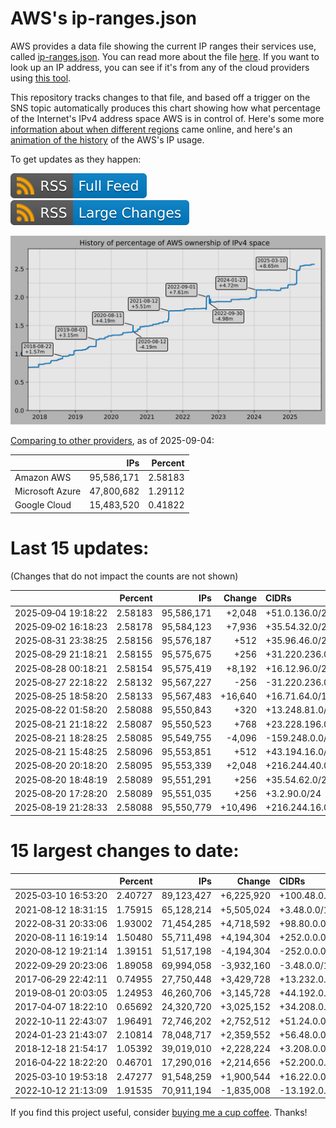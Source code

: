 # AWS's ip-ranges.json

AWS provides a data file showing the current IP ranges their
services use, called [ip-ranges.json](https://ip-ranges.amazonaws.com/ip-ranges.json).
You can read more about the file [here](https://docs.aws.amazon.com/general/latest/gr/aws-ip-ranges.html).
If you want to look up an IP address, you can see if it's from any of the cloud providers using [this tool](https://cloud-ips.s3-us-west-2.amazonaws.com/index.html).

This repository tracks changes to that file, and based off a trigger on the SNS 
topic automatically produces this chart showing how what percentage of the 
Internet's IPv4 address space AWS is in control of.  Here's some 
more [information about when different regions](announces.md) came 
online, and here's an [animation of the history](https://youtu.be/v__lzuvKxU0) 
of the AWS's IP usage.

To get updates as they happen:

[![RSS Icon (Full Feed)](images/rss_badge.svg)](https://raw.githubusercontent.com/seligman/aws-ip-ranges/master/rss.xml)
[![RSS Icon (Large Changes)](images/rss_badge_partial.svg)](https://raw.githubusercontent.com/seligman/aws-ip-ranges/master/rss_big_changes.xml)

![History of AWS](history_count.svg)

[Comparing to other providers](https://github.com/seligman/cloud_sizes), as of 2025-09-04:

| | IPs | Percent |
| --- | ---: | ---: |
| Amazon AWS | 95,586,171 | 2.58183 |
| Microsoft Azure | 47,800,682 | 1.29112 |
| Google Cloud | 15,483,520 | 0.41822 |


# Last 15 updates:

(Changes that do not impact the counts are not shown)

| | Percent | IPs | Change | CIDRs |
| :--- | ---: | ---: | ---: | :--- |
| 2025&#8209;09&#8209;04&nbsp;19:18:22 | 2.58183 | 95,586,171 | +2,048 | +51.0.136.0/21 |
| 2025&#8209;09&#8209;02&nbsp;16:18:23 | 2.58178 | 95,584,123 | +7,936 | +35.54.32.0/20,&nbsp;+35.54.48.0/21,&nbsp;+35.54.56.0/22,&nbsp;... |
| 2025&#8209;08&#8209;31&nbsp;23:38:25 | 2.58156 | 95,576,187 | +512 | +35.96.46.0/23 |
| 2025&#8209;08&#8209;29&nbsp;21:18:21 | 2.58155 | 95,575,675 | +256 | +31.220.236.0/24 |
| 2025&#8209;08&#8209;28&nbsp;00:18:21 | 2.58154 | 95,575,419 | +8,192 | +16.12.96.0/20,&nbsp;+16.12.88.0/21,&nbsp;+16.12.112.0/21 |
| 2025&#8209;08&#8209;27&nbsp;22:18:22 | 2.58132 | 95,567,227 | -256 | -31.220.236.0/24 |
| 2025&#8209;08&#8209;25&nbsp;18:58:20 | 2.58133 | 95,567,483 | +16,640 | +16.71.64.0/18,&nbsp;+31.220.236.0/24 |
| 2025&#8209;08&#8209;22&nbsp;01:58:20 | 2.58088 | 95,550,843 | +320 | +13.248.81.0/24,&nbsp;+69.107.9.192/27,&nbsp;+52.94.250.176/28,&nbsp;... |
| 2025&#8209;08&#8209;21&nbsp;21:18:22 | 2.58087 | 95,550,523 | +768 | +23.228.196.0/23,&nbsp;+3.2.98.0/24 |
| 2025&#8209;08&#8209;21&nbsp;18:28:25 | 2.58085 | 95,549,755 | -4,096 | -159.248.0.0/20 |
| 2025&#8209;08&#8209;21&nbsp;15:48:25 | 2.58096 | 95,553,851 | +512 | +43.194.16.0/24,&nbsp;+54.222.65.0/24 |
| 2025&#8209;08&#8209;20&nbsp;20:18:20 | 2.58095 | 95,553,339 | +2,048 | +216.244.40.0/21 |
| 2025&#8209;08&#8209;20&nbsp;18:48:19 | 2.58089 | 95,551,291 | +256 | +35.54.62.0/24 |
| 2025&#8209;08&#8209;20&nbsp;17:28:20 | 2.58089 | 95,551,035 | +256 | +3.2.90.0/24 |
| 2025&#8209;08&#8209;19&nbsp;21:28:33 | 2.58088 | 95,550,779 | +10,496 | +216.244.16.0/20,&nbsp;+216.244.48.0/20,&nbsp;+216.244.32.0/22,&nbsp;... |


# 15 largest changes to date:

| | Percent | IPs | Change | CIDRs |
| :--- | ---: | ---: | ---: | :--- |
| 2025&#8209;03&#8209;10&nbsp;16:53:20 | 2.40727 | 89,123,427 | +6,225,920 | +100.48.0.0/12,&nbsp;+16.144.0.0/13,&nbsp;+16.192.0.0/13,&nbsp;... |
| 2021&#8209;08&#8209;12&nbsp;18:31:15 | 1.75915 | 65,128,214 | +5,505,024 | +3.48.0.0/12,&nbsp;+35.96.0.0/12,&nbsp;+3.152.0.0/13,&nbsp;... |
| 2022&#8209;08&#8209;31&nbsp;20:33:06 | 1.93002 | 71,454,285 | +4,718,592 | +98.80.0.0/12,&nbsp;+184.32.0.0/12,&nbsp;+13.184.0.0/13,&nbsp;... |
| 2020&#8209;08&#8209;11&nbsp;16:19:14 | 1.50480 | 55,711,498 | +4,194,304 | +252.0.0.0/10 |
| 2020&#8209;08&#8209;12&nbsp;19:21:14 | 1.39151 | 51,517,198 | -4,194,304 | -252.0.0.0/10 |
| 2022&#8209;09&#8209;29&nbsp;20:23:06 | 1.89058 | 69,994,058 | -3,932,160 | -3.48.0.0/12,&nbsp;-35.96.0.0/12,&nbsp;-3.240.0.0/13,&nbsp;... |
| 2017&#8209;06&#8209;29&nbsp;22:42:11 | 0.74955 | 27,750,448 | +3,429,728 | +13.232.0.0/13,&nbsp;+34.240.0.0/13,&nbsp;+35.168.0.0/13,&nbsp;... |
| 2019&#8209;08&#8209;01&nbsp;20:03:05 | 1.24953 | 46,260,706 | +3,145,728 | +44.192.0.0/10,&nbsp;-3.192.0.0/12 |
| 2017&#8209;04&#8209;07&nbsp;18:22:10 | 0.65692 | 24,320,720 | +3,025,152 | +34.208.0.0/12,&nbsp;+34.224.0.0/12,&nbsp;+13.58.0.0/15,&nbsp;... |
| 2022&#8209;10&#8209;11&nbsp;22:43:07 | 1.96491 | 72,746,202 | +2,752,512 | +51.24.0.0/13,&nbsp;+57.104.0.0/13,&nbsp;+51.20.0.0/14,&nbsp;... |
| 2024&#8209;01&#8209;23&nbsp;21:43:07 | 2.10814 | 78,048,717 | +2,359,552 | +56.48.0.0/13,&nbsp;+16.28.0.0/14,&nbsp;+16.64.0.0/14,&nbsp;... |
| 2018&#8209;12&#8209;18&nbsp;21:54:17 | 1.05392 | 39,019,010 | +2,228,224 | +3.208.0.0/12,&nbsp;+3.224.0.0/12,&nbsp;+13.48.0.0/15 |
| 2016&#8209;04&#8209;22&nbsp;18:22:20 | 0.46701 | 17,290,016 | +2,214,656 | +52.200.0.0/13,&nbsp;+52.208.0.0/13,&nbsp;+52.36.0.0/14,&nbsp;... |
| 2025&#8209;03&#8209;10&nbsp;19:53:18 | 2.47277 | 91,548,259 | +1,900,544 | +16.22.0.0/15,&nbsp;+16.48.0.0/15,&nbsp;+16.58.0.0/15,&nbsp;... |
| 2022&#8209;10&#8209;12&nbsp;21:13:09 | 1.91535 | 70,911,194 | -1,835,008 | -13.192.0.0/13,&nbsp;-16.28.0.0/14,&nbsp;-40.172.0.0/14,&nbsp;... |

If you find this project useful, consider [buying me a cup coffee](https://coff.ee/seligman).  Thanks!
